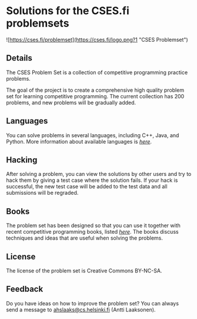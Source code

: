 # Solutions for the CSES.fi problemsets

![https://cses.fi/problemset](https://cses.fi/logo.png?1 "CSES Problemset")

## Details

The CSES Problem Set is a collection of competitive programming practice problems.

The goal of the project is to create a comprehensive high quality problem set for learning competitive programming. The current collection has 200 problems, and new problems will be gradually added.

## Languages

You can solve problems in several languages, including C++, Java, and Python. More information about available languages is *[here](https://cses.fi/howto/)*.

## Hacking

After solving a problem, you can view the solutions by other users and try to hack them by giving a test case where the solution fails. If your hack is successful, the new test case will be added to the test data and all submissions will be regraded.

## Books

The problem set has been designed so that you can use it together with recent competitive programming books, listed *[here](https://cses.fi/book/index.php)*. The books discuss techniques and ideas that are useful when solving the problems.

## License

The license of the problem set is Creative Commons BY-NC-SA.

## Feedback

Do you have ideas on how to improve the problem set? You can always send a message to ahslaaks@cs.helsinki.fi (Antti Laaksonen).

